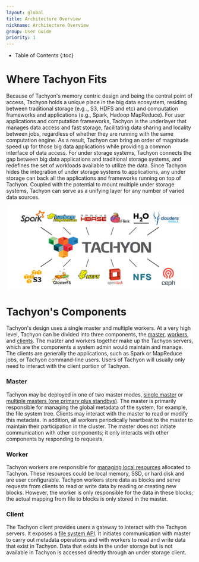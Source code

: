 ```yaml
---
layout: global
title: Architecture Overview
nickname: Architecture Overview
group: User Guide
priority: 1
---
```


* Table of Contents
{:toc}

# Where Tachyon Fits

Because of Tachyon's memory centric design and being the central point of access,
Tachyon holds a unique place in the big data ecosystem, residing between traditional storage (e.g
., S3, HDFS and etc) and computation frameworks and applications (e.g., Spark, Hadoop MapReduce). 
For user applications and computation frameworks, Tachyon is the underlayer that
manages data access and fast storage, facilitating data sharing and locality between jobs,
regardless of whether they are running with the same computation engine. As a result,
Tachyon can bring an order of magnitude speed up for those big data applications while providing a 
common interface of data access. For under storage systems,
Tachyon connects the gap between big data applications and traditional storage systems, and
redefines the set of workloads available to utilize the data. Since Tachyon hides the
integration of under storage systems to applications, any under storage can back all the
applications and frameworks running on top of Tachyon. Coupled with the potential to mount multiple
under storage systems, Tachyon can serve as a unifying layer for any number of varied data sources.

![Stack](./img/stack.png)

# Tachyon's Components

Tachyon's design uses a single master and multiple workers. At a very high level, Tachyon can be divided
into three components, the [master](#master), [workers](#worker), and [clients](#client). The master
and workers together make up the Tachyon servers, which are the components a system admin would
maintain and manage. The clients are generally the applications, such as Spark or MapReduce jobs,
or Tachyon command-line users. Users of Tachyon will usually only need to interact with the client 
portion of Tachyon.

### Master

Tachyon may be deployed in one of two master modes, [single master](Running-Tachyon-Locally.html) or
[multiple masters (one primary plus standbys)](Running-Tachyon-Fault-Tolerant-on-EC2). The master is 
primarily responsible for managing the global metadata of the system, for example, the file system tree.
Clients may interact with the master to read or modify this metadata. In addition, all workers
periodically heartbeat to the master to maintain their participation in the cluster. The master
does not initiate communication with other components; it only interacts with other components by
responding to requests.

### Worker

Tachyon workers are responsible for [managing local resources](Tiered-Storage-on-Tachyon.html)
allocated to Tachyon. These resources could be local memory, SSD, or hard disk and are user
configurable. Tachyon workers store data as blocks and serve requests from clients to read or write
data by reading or creating new blocks. However, the worker is only responsible for the data in
these blocks; the actual mapping from file to blocks is only stored in the master.

### Client

The Tachyon client provides users a gateway to interact with the Tachyon servers. It exposes a
[file system API](File-System-API.html). It initiates communication with master to carry out metadata 
operations and with workers to read and write data that exist in Tachyon. Data that exists in the 
under storage but is not available in Tachyon is accessed directly through an under storage client.
